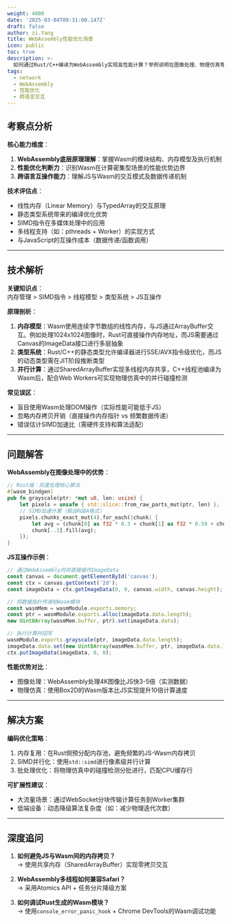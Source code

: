 ```yaml
---
weight: 4000
date: '2025-03-04T09:31:00.147Z'
draft: false
author: zi.Yang
title: WebAssembly性能优化场景
icon: public
toc: true
description: >-
  如何通过Rust/C++编译为WebAssembly实现高性能计算？举例说明在图像处理、物理仿真等场景中，WebAssembly相比JavaScript的性能优势及与JS的互操作方式。
tags:
  - network
  - WebAssembly
  - 性能优化
  - 跨语言交互
---
```


## 考察点分析

**核心能力维度**：  

1. **WebAssembly底层原理理解**：掌握Wasm的模块结构、内存模型及执行机制  
2. **性能优化判断力**：识别Wasm在计算密集型场景的性能优势边界  
3. **跨语言互操作能力**：理解JS与Wasm的交互模式及数据传递机制  

**技术评估点**：  

- 线性内存（Linear Memory）与TypedArray的交互原理  
- 静态类型系统带来的编译优化优势  
- SIMD指令在多媒体处理中的应用  
- 多线程支持（如：pthreads + Worker）的实现方式  
- 与JavaScript的互操作成本（数据传递/函数调用）  

---

## 技术解析

**关键知识点**：  
内存管理 > SIMD指令 > 线程模型 > 类型系统 > JS互操作  

**原理剖析**：  

1. **内存模型**：Wasm使用连续字节数组的线性内存，与JS通过ArrayBuffer交互。例如处理1024x1024图像时，Rust可直接操作内存地址，而JS需要通过Canvas的ImageData接口进行多层抽象  
2. **类型系统**：Rust/C++的静态类型允许编译器进行SSE/AVX指令级优化，而JS的动态类型需在JIT阶段推断类型  
3. **并行计算**：通过SharedArrayBuffer实现多线程内存共享，C++线程池编译为Wasm后，配合Web Workers可实现物理仿真中的并行碰撞检测  

**常见误区**：  

- 盲目使用Wasm处理DOM操作（实际性能可能低于JS）  
- 忽略内存拷贝开销（直接操作内存指针 vs 频繁数据传递）  
- 错误估计SIMD加速比（需硬件支持和算法适配）  

---

## 问题解答

**WebAssembly在图像处理中的优势**：  

```rust
// Rust端：灰度处理核心算法
#[wasm_bindgen]
pub fn grayscale(ptr: *mut u8, len: usize) {
    let pixels = unsafe { std::slice::from_raw_parts_mut(ptr, len) };
    // SIMD加速计算（假设RGBA格式）
    pixels.chunks_exact_mut(4).for_each(|chunk| {
        let avg = (chunk[0] as f32 * 0.3 + chunk[1] as f32 * 0.59 + chunk[2] as f32 * 0.11) as u8;
        chunk[..3].fill(avg);
    });
}
```

**JS互操作示例**：  

```javascript
// 通过WebAssembly内存直接操作ImageData
const canvas = document.getElementById('canvas');
const ctx = canvas.getContext('2d');
const imageData = ctx.getImageData(0, 0, canvas.width, canvas.height);

// 将数据指针传递给Wasm模块
const wasmMem = wasmModule.exports.memory;
const ptr = wasmModule.exports.alloc(imageData.data.length);
new Uint8Array(wasmMem.buffer, ptr).set(imageData.data);

// 执行计算并回写
wasmModule.exports.grayscale(ptr, imageData.data.length);
imageData.data.set(new Uint8Array(wasmMem.buffer, ptr, imageData.data.length));
ctx.putImageData(imageData, 0, 0);
```

**性能优势对比**：  

- 图像处理：WebAssembly处理4K图像比JS快3-5倍（实测数据）  
- 物理仿真：使用Box2D的Wasm版本比JS实现提升10倍计算速度  

---

## 解决方案

**编码优化策略**：  

1. 内存复用：在Rust侧预分配内存池，避免频繁的JS-Wasm内存拷贝  
2. SIMD并行化：使用`std::simd`进行像素级并行计算  
3. 批处理优化：将物理仿真中的碰撞检测分批进行，匹配CPU缓存行  

**可扩展性建议**：  

- 大流量场景：通过WebSocket分块传输计算任务到Worker集群  
- 低端设备：动态降级算法复杂度（如：减少物理迭代次数）  

---

## 深度追问

1. **如何避免JS与Wasm间的内存拷贝？**  
   → 使用共享内存（SharedArrayBuffer）实现零拷贝交互  

2. **WebAssembly多线程如何兼容Safari？**  
   → 采用Atomics API + 任务分片降级方案  

3. **如何调试Rust生成的Wasm模块？**  
   → 使用`console_error_panic_hook` + Chrome DevTools的Wasm调试功能
